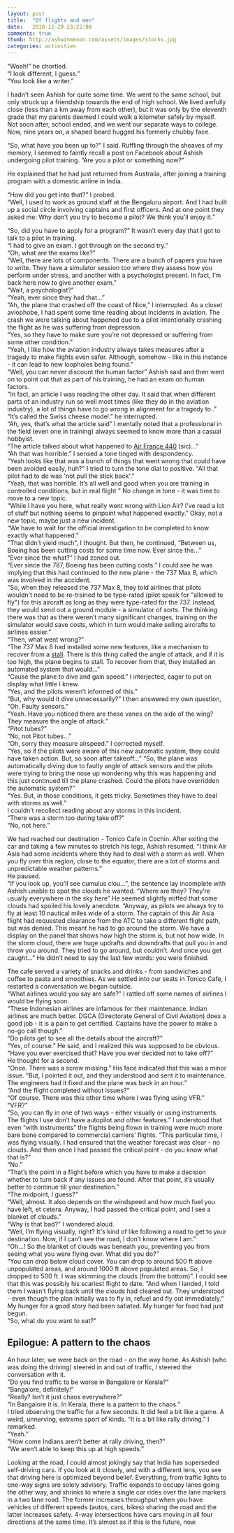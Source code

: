 ```yaml
---
layout: post
title:  "Of flights and men"
date:   2018-12-20 23:22:00
comments: true
thumb: http://ashwinmenon.com/assets/images/stocks.jpg
categories: activities
---
```


“Woah!” he chortled.  
“I look different, I guess.”  
“You look like a writer.” 

I hadn’t seen Ashish for quite some time. We went to the same school, but only struck up a friendship towards the end of high school. We lived awfully close (less than a km away from each other), but it was only by the eleventh grade that my parents deemed I could walk a kilometer safely by myself. Not soon after, school ended, and we went our separate ways to college. Now, nine years on, a shaped beard hugged his formerly chubby face.

“So, what have you been up to?” I said. Ruffling through the sheaves of my memory, I seemed to faintly recall a post on Facebook about Ashish undergoing pilot training. “Are you a pilot or something now?”

He explained that he had just returned from Australia, after joining a training program with a domestic airline in India.

“How did you get into that?” I probed.  
“Well, I used to work as ground staff at the Bengaluru airport. And I had built up a social circle involving captains and first officers. And at one point they asked me: Why don’t you try to become a pilot? We think you’ll enjoy it.”  

“So, did you have to apply for a program?” It wasn’t every day that I got to talk to a pilot in training.  
“I had to give an exam. I got through on the second try.”  
“Oh, what are the exams like?”  
“Well, there are lots of components. There are a bunch of papers you have to write. They have a simulator session too where they assess how you perform under stress, and another with a psychologist present. In fact, I’m back here now to give another exam.”  
“Wait, a psychologist?”  
“Yeah, ever since they had that...”  
“Ah, the plane that crashed off the coast of Nice,” I interrupted. As a closet aviophobe, I had spent some time reading about incidents in aviation. The crash we were talking about happened due to a pilot intentionally crashing the flight as he was suffering from depression.  
“Yes, so they have to make sure you’re not depressed or suffering from some other condition.”  
“Yeah, I like how the aviation industry always takes measures after a tragedy to make flights even safer. Although, somehow - like in this instance - it can lead to new loopholes being found.”  
“Well, you can never discount the human factor” Ashish said and then went on to point out that as part of his training, he had an exam on human factors.  
"In fact, an article I was reading the other day. It said that when different parts of an industry run so well most times (like they do in the aviation industry), a lot of things have to go wrong in alignment for a tragedy to.."  
“It’s called the Swiss cheese model.” he interrupted.  
“Ah, yes, that’s what the article said” I mentally noted that a professional in the field (even one in training) always seemed to know more than a casual hobbyist.  
“The article talked about what happened to [Air France 440](https://www.popularmechanics.com/flight/a3115/what-really-happened-aboard-air-france-447-6611877/) (sic)...”  
“Ah that was horrible.” I sensed a tone tinged with despondency.  
“Yeah looks like that was a bunch of things that went wrong that could have been avoided easily, huh?" I tried to turn the tone dial to positive. “All that pilot had to do was 'not pull the stick back'.”  
“Yeah, that was horrible. It’s all well and good when you are training in controlled conditions, but in real flight
” No change in tone - it was time to move to a new topic.  
“While I have you here, what really went wrong with Lion Air? I’ve read a lot of stuff but nothing seems to pinpoint what happened exactly.” Okay, not a new topic, maybe just a new incident.  
“We have to wait for the official investigation to be completed to know exactly what happened.”  
"That didn’t yield much", I thought. But then, he continued, “Between us, Boeing has been cutting costs for some time now. Ever since the...”  
“Ever since the what?” I had zoned out.  
“Ever since the 787, Boeing has been cutting costs.” I could see he was implying that this had continued to the new plane - the 737 Max 8, which was involved in the accident.  
“So, when they released the 737 Max 8, they told airlines that pilots wouldn't need to be re-trained to be type-rated (pilot speak for "allowed to fly") for this aircraft as long as they were type-rated for the 737. Instead, they would send out a ground module - a simulator of sorts. The thinking there was that as there weren’t many significant changes, training on the simulator would save costs, which in turn would make selling aircrafts to airlines easier.”  
“Then, what went wrong?”  
“The 737 Max 8 had installed some new features, like a mechanism to recover from a [stall](https://en.wikipedia.org/wiki/Stall_(flight)). There is this thing called the angle of attack, and if it is too high, the plane begins to stall. To recover from that, they installed an automated system that would...”  
“Cause the plane to dive and gain speed.” I interjected, eager to put on display what little I knew.  
“Yes, and the pilots weren’t informed of this.”  
“But, why would it dive unnecessarily?” I then answered my own question, "Oh. Faulty sensors.”  
“Yeah. Have you noticed there are these vanes on the side of the wing? They measure the angle of attack.”  
“Pitot tubes?”  
“No, not Pitot tubes...”  
“Oh, sorry they measure airspeed.” I corrected myself.  
“Yes, so if the pilots were aware of this new automatic system, they could have taken action. But, so soon after takeoff...”
“So, the plane was automatically diving due to faulty angle of attack sensors and the pilots were trying to bring the nose up wondering why this was happening and this just continued till the plane crashed. Could the pilots have overridden the automatic system?”  
“Yes. But, in those conditions, it gets tricky. Sometimes they have to deal with storms as well.”  
I couldn’t recollect reading about any storms in this incident.  
“There was a storm too during take off?”  
“No, not here.”  

We had reached our destination - Tonico Cafe in Cochin. After exiting the car and taking a few minutes to stretch his legs, Ashish resumed, “I think Air Asia had some incidents where they had to deal with a storm as well. When you fly over this region, close to the equator, there are a lot of storms and unpredictable weather patterns.”  
He paused.  
"If you look up, you’ll see cumulus clou...”, the sentence lay incomplete with Ashish unable to spot the clouds he wanted. “Where are they? They’re usually everywhere in the sky here” He seemed slightly miffed that some clouds had spoiled his lovely anecdote. “Anyway, as pilots we always try to fly at least 10 nautical miles wide of a storm. The captain of this Air Asia flight had requested clearance from the ATC to take a different flight path, but was denied. This meant he had to go around the storm. We have a display on the panel that shows how high the storm is, but not how wide. In the storm cloud, there are huge updrafts and downdrafts that pull you in and throw you around. They tried to go around, but couldn’t. And once you get caught...” He didn’t need to say the last few words: you were finished.  

The cafe served a variety of snacks and drinks - from sandwiches and coffee to pasta and smoothies. As we settled into our seats in Tonico Cafe, I restarted a conversation we began outside.  
“What airlines would you say are safe?” I rattled off some names of airlines I would be flying soon.  
“These Indonesian airlines are infamous for their maintenance. Indian airlines are much better. DGCA (Directorate General of Civil Aviation) does a good job - it is a pain to get certified. Captains have the power to make a no-go call though."  
“Do pilots get to see all the details about the aircraft?”  
“Yes, of course.” He said, and I realized this was supposed to be obvious.  
“Have you ever exercised that? Have you ever decided not to take off?”  
He thought for a second.  
“Once. There was a screw missing.” His face indicated that this was a minor issue. “But, I pointed it out, and they understood and sent it to maintenance. The engineers had it fixed and the plane was back in an hour.”  
“And the flight completed without issues?”  
“Of course. There was this other time where I was flying using VFR.”  
“VFR?”  
“So, you can fly in one of two ways - either visually or using instruments. The flights I use don’t have autopilot and other features.” I understood that even “with instruments” the flights being flown in training were much more bare bone compared to commercial carriers’ flights. “This particular time, I was flying visually. I had ensured that the weather forecast was clear - no clouds. And then once I had passed the critical point - do you know what that is?”  
“No.”  
“That’s the point in a flight before which you have to make a decision whether to turn back if any issues are found. After that point, it’s usually better to continue till your destination.”  
“The midpoint, I guess?”  
“Well, almost. It also depends on the windspeed and how much fuel you have left, et cetera. Anyway, I had passed the critical point, and I see a blanket of clouds.”  
“Why is that bad?” I wondered aloud.  
“Well, I’m flying visually, right? It's kind of like following a road to get to your destination. Now, if I can’t see the road, I don’t know where I am.”  
“Oh...! So the blanket of clouds was beneath you, preventing you from seeing what you were flying over. What did you do?”  
“You can drop below cloud cover. You can drop to around 500 ft above unpopulated areas, and around 1000 ft above populated areas. So, I dropped to 500 ft. I was skimming the clouds (from the bottom)”. I could see that this was possibly his scariest flight to date. “And when I landed, I told them I wasn’t flying back until the clouds had cleared out. They understood - even though the plan initially was to fly in, refuel and fly out immediately.”  
My hunger for a good story had been satiated. My hunger for food had just begun.  
“So, what do you want to eat?"  

## Epilogue: A pattern to the chaos
An hour later, we were back on the road - on the way home. As Ashish (who was doing the driving) steered in and out of traffic, I steered the conversation with it.  
“Do you find traffic to be worse in Bangalore or Kerala?”  
“Bangalore, definitely!”  
“Really? Isn’t it just chaos everywhere?”  
“In Bangalore it is. In Kerala, there is a pattern to the chaos.”  
I tried observing the traffic for a few seconds. It did feel a bit like a game. A weird, unnerving, extreme sport of kinds.
“It is a bit like rally driving.” I remarked.  
“Yeah.”  
"How come Indians aren’t better at rally driving, then?”  
“We aren’t able to keep this up at high speeds.”  

Looking at the road, I could almost jokingly say that India has superseded self-driving cars. If you look at it closely, and with a different lens, you see that driving here is optimized beyond belief. Everything, from traffic lights to one-way signs are solely advisory. Traffic expands to occupy lanes going the other way, and shrinks to where a single car rides over the lane markers in a two lane road. The former increases throughput when you have vehicles of different speeds (autos, cars, bikes) sharing the road and the latter increases safety. 4-way intersections have cars moving in all four directions at the same time. It’s almost as if this is the future, now.

